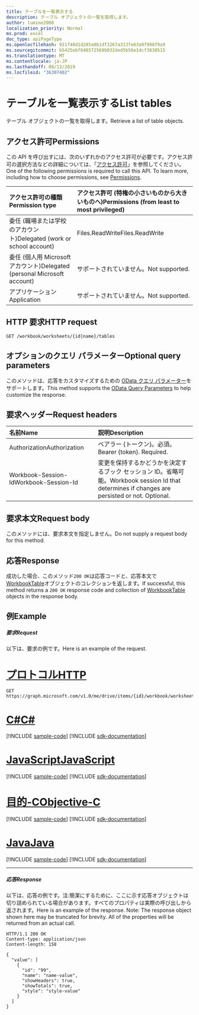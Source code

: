 ```yaml
---
title: テーブルを一覧表示する
description: テーブル オブジェクトの一覧を取得します。
author: lumine2008
localization_priority: Normal
ms.prod: excel
doc_type: apiPageType
ms.openlocfilehash: 921f40d1d285a0b1df3267a313fe63a9f998f9a9
ms.sourcegitcommit: b5425ebf648572569b032ded5b56e1dcf3830515
ms.translationtype: MT
ms.contentlocale: ja-JP
ms.lasthandoff: 08/13/2019
ms.locfileid: "36307402"
---
```

# <a name="list-tables"></a><span data-ttu-id="7b65e-103">テーブルを一覧表示する</span><span class="sxs-lookup"><span data-stu-id="7b65e-103">List tables</span></span>

<span data-ttu-id="7b65e-104">テーブル オブジェクトの一覧を取得します。</span><span class="sxs-lookup"><span data-stu-id="7b65e-104">Retrieve a list of table objects.</span></span>
## <a name="permissions"></a><span data-ttu-id="7b65e-105">アクセス許可</span><span class="sxs-lookup"><span data-stu-id="7b65e-105">Permissions</span></span>
<span data-ttu-id="7b65e-p101">この API を呼び出すには、次のいずれかのアクセス許可が必要です。アクセス許可の選択方法などの詳細については、「[アクセス許可](/graph/permissions-reference)」を参照してください。</span><span class="sxs-lookup"><span data-stu-id="7b65e-p101">One of the following permissions is required to call this API. To learn more, including how to choose permissions, see [Permissions](/graph/permissions-reference).</span></span>

|<span data-ttu-id="7b65e-108">アクセス許可の種類</span><span class="sxs-lookup"><span data-stu-id="7b65e-108">Permission type</span></span>      | <span data-ttu-id="7b65e-109">アクセス許可 (特権の小さいものから大きいものへ)</span><span class="sxs-lookup"><span data-stu-id="7b65e-109">Permissions (from least to most privileged)</span></span>              |
|:--------------------|:---------------------------------------------------------|
|<span data-ttu-id="7b65e-110">委任 (職場または学校のアカウント)</span><span class="sxs-lookup"><span data-stu-id="7b65e-110">Delegated (work or school account)</span></span> | <span data-ttu-id="7b65e-111">Files.ReadWrite</span><span class="sxs-lookup"><span data-stu-id="7b65e-111">Files.ReadWrite</span></span>    |
|<span data-ttu-id="7b65e-112">委任 (個人用 Microsoft アカウント)</span><span class="sxs-lookup"><span data-stu-id="7b65e-112">Delegated (personal Microsoft account)</span></span> | <span data-ttu-id="7b65e-113">サポートされていません。</span><span class="sxs-lookup"><span data-stu-id="7b65e-113">Not supported.</span></span>    |
|<span data-ttu-id="7b65e-114">アプリケーション</span><span class="sxs-lookup"><span data-stu-id="7b65e-114">Application</span></span> | <span data-ttu-id="7b65e-115">サポートされていません。</span><span class="sxs-lookup"><span data-stu-id="7b65e-115">Not supported.</span></span> |

## <a name="http-request"></a><span data-ttu-id="7b65e-116">HTTP 要求</span><span class="sxs-lookup"><span data-stu-id="7b65e-116">HTTP request</span></span>
<!-- { "blockType": "ignored" } -->
```http
GET /workbook/worksheets/{id|name}/tables
```
## <a name="optional-query-parameters"></a><span data-ttu-id="7b65e-117">オプションのクエリ パラメーター</span><span class="sxs-lookup"><span data-stu-id="7b65e-117">Optional query parameters</span></span>
<span data-ttu-id="7b65e-118">このメソッドは、応答をカスタマイズするための [OData クエリ パラメーター](https://developer.microsoft.com/graph/docs/concepts/query_parameters)をサポートします。</span><span class="sxs-lookup"><span data-stu-id="7b65e-118">This method supports the [OData Query Parameters](https://developer.microsoft.com/graph/docs/concepts/query_parameters) to help customize the response.</span></span>

## <a name="request-headers"></a><span data-ttu-id="7b65e-119">要求ヘッダー</span><span class="sxs-lookup"><span data-stu-id="7b65e-119">Request headers</span></span>
| <span data-ttu-id="7b65e-120">名前</span><span class="sxs-lookup"><span data-stu-id="7b65e-120">Name</span></span>      |<span data-ttu-id="7b65e-121">説明</span><span class="sxs-lookup"><span data-stu-id="7b65e-121">Description</span></span>|
|:----------|:----------|
| <span data-ttu-id="7b65e-122">Authorization</span><span class="sxs-lookup"><span data-stu-id="7b65e-122">Authorization</span></span>  | <span data-ttu-id="7b65e-p102">ベアラー {トークン}。必須。</span><span class="sxs-lookup"><span data-stu-id="7b65e-p102">Bearer {token}. Required.</span></span> |
| <span data-ttu-id="7b65e-125">Workbook-Session-Id</span><span class="sxs-lookup"><span data-stu-id="7b65e-125">Workbook-Session-Id</span></span>  | <span data-ttu-id="7b65e-p103">変更を保持するかどうかを決定するブック セッション ID。省略可能。</span><span class="sxs-lookup"><span data-stu-id="7b65e-p103">Workbook session Id that determines if changes are persisted or not. Optional.</span></span>|

## <a name="request-body"></a><span data-ttu-id="7b65e-128">要求本文</span><span class="sxs-lookup"><span data-stu-id="7b65e-128">Request body</span></span>
<span data-ttu-id="7b65e-129">このメソッドには、要求本文を指定しません。</span><span class="sxs-lookup"><span data-stu-id="7b65e-129">Do not supply a request body for this method.</span></span>

## <a name="response"></a><span data-ttu-id="7b65e-130">応答</span><span class="sxs-lookup"><span data-stu-id="7b65e-130">Response</span></span>

<span data-ttu-id="7b65e-131">成功した場合、このメソッド`200 OK`は応答コードと、応答本文で[WorkbookTable](../resources/table.md)オブジェクトのコレクションを返します。</span><span class="sxs-lookup"><span data-stu-id="7b65e-131">If successful, this method returns a `200 OK` response code and collection of [WorkbookTable](../resources/table.md) objects in the response body.</span></span>
## <a name="example"></a><span data-ttu-id="7b65e-132">例</span><span class="sxs-lookup"><span data-stu-id="7b65e-132">Example</span></span>
##### <a name="request"></a><span data-ttu-id="7b65e-133">要求</span><span class="sxs-lookup"><span data-stu-id="7b65e-133">Request</span></span>
<span data-ttu-id="7b65e-134">以下は、要求の例です。</span><span class="sxs-lookup"><span data-stu-id="7b65e-134">Here is an example of the request.</span></span>

# <a name="httptabhttp"></a>[<span data-ttu-id="7b65e-135">プロトコル</span><span class="sxs-lookup"><span data-stu-id="7b65e-135">HTTP</span></span>](#tab/http)
<!-- {
  "blockType": "request",
  "name": "get_tables"
}-->
```http
GET https://graph.microsoft.com/v1.0/me/drive/items/{id}/workbook/worksheets/{id|name}/tables
```
# <a name="ctabcsharp"></a>[<span data-ttu-id="7b65e-136">C#</span><span class="sxs-lookup"><span data-stu-id="7b65e-136">C#</span></span>](#tab/csharp)
[!INCLUDE [sample-code](../includes/snippets/csharp/get-tables-csharp-snippets.md)]
[!INCLUDE [sdk-documentation](../includes/snippets/snippets-sdk-documentation-link.md)]

# <a name="javascripttabjavascript"></a>[<span data-ttu-id="7b65e-137">JavaScript</span><span class="sxs-lookup"><span data-stu-id="7b65e-137">JavaScript</span></span>](#tab/javascript)
[!INCLUDE [sample-code](../includes/snippets/javascript/get-tables-javascript-snippets.md)]
[!INCLUDE [sdk-documentation](../includes/snippets/snippets-sdk-documentation-link.md)]

# <a name="objective-ctabobjc"></a>[<span data-ttu-id="7b65e-138">目的-C</span><span class="sxs-lookup"><span data-stu-id="7b65e-138">Objective-C</span></span>](#tab/objc)
[!INCLUDE [sample-code](../includes/snippets/objc/get-tables-objc-snippets.md)]
[!INCLUDE [sdk-documentation](../includes/snippets/snippets-sdk-documentation-link.md)]

# <a name="javatabjava"></a>[<span data-ttu-id="7b65e-139">Java</span><span class="sxs-lookup"><span data-stu-id="7b65e-139">Java</span></span>](#tab/java)
[!INCLUDE [sample-code](../includes/snippets/java/get-tables-java-snippets.md)]
[!INCLUDE [sdk-documentation](../includes/snippets/snippets-sdk-documentation-link.md)]

---

##### <a name="response"></a><span data-ttu-id="7b65e-140">応答</span><span class="sxs-lookup"><span data-stu-id="7b65e-140">Response</span></span>
<span data-ttu-id="7b65e-p104">以下は、応答の例です。注:簡潔にするために、ここに示す応答オブジェクトは切り詰められている場合があります。すべてのプロパティは実際の呼び出しから返されます。</span><span class="sxs-lookup"><span data-stu-id="7b65e-p104">Here is an example of the response. Note: The response object shown here may be truncated for brevity. All of the properties will be returned from an actual call.</span></span>
<!-- {
  "blockType": "response",
  "truncated": true,
  "@odata.type": "microsoft.graph.workbookTable",
  "isCollection": true
} -->
```http
HTTP/1.1 200 OK
Content-type: application/json
Content-length: 158

{
  "value": [
    {
      "id": "99",
      "name": "name-value",
      "showHeaders": true,
      "showTotals": true,
      "style": "style-value"
    }
  ]
}
```

<!-- uuid: 8fcb5dbc-d5aa-4681-8e31-b001d5168d79
2015-10-25 14:57:30 UTC -->
<!-- {
  "type": "#page.annotation",
  "description": "List tables",
  "keywords": "",
  "section": "documentation",
  "tocPath": "",
  "suppressions": [
  ]
}-->
